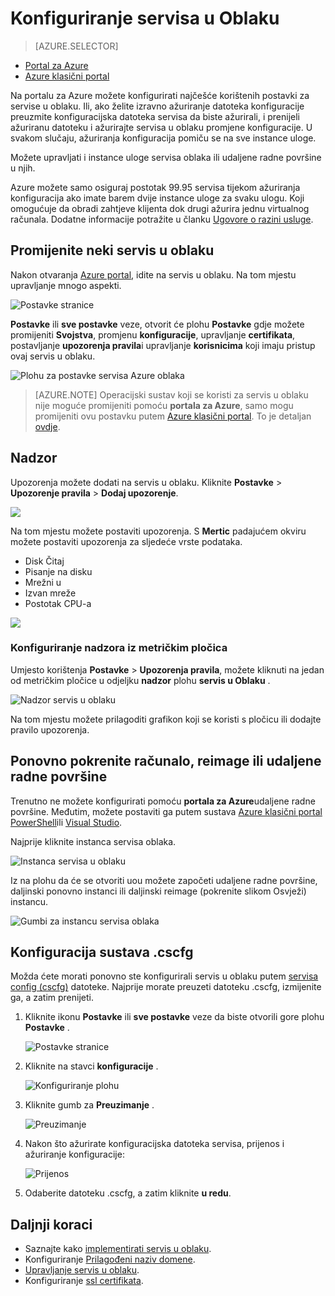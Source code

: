 <properties 
    pageTitle="Kako konfigurirati servis u oblaku (portal) | Microsoft Azure" 
    description="Saznajte kako konfigurirati servise u oblaku u Azure. Saznajte kako ažurirati konfiguracija servisa oblaka i konfiguriranje daljinski pristup uloga instance. U ovim se primjerima pomoću portala za Azure." 
    services="cloud-services" 
    documentationCenter="" 
    authors="Thraka" 
    manager="timlt" 
    editor=""/>

<tags 
    ms.service="cloud-services" 
    ms.workload="tbd" 
    ms.tgt_pltfrm="na" 
    ms.devlang="na" 
    ms.topic="article" 
    ms.date="10/11/2016"
    ms.author="adegeo"/>

# <a name="how-to-configure-cloud-services"></a>Konfiguriranje servisa u Oblaku

> [AZURE.SELECTOR]
- [Portal za Azure](cloud-services-how-to-configure-portal.md)
- [Azure klasični portal](cloud-services-how-to-configure.md)

Na portalu za Azure možete konfigurirati najčešće korištenih postavki za servise u oblaku. Ili, ako želite izravno ažuriranje datoteka konfiguracije preuzmite konfiguracijska datoteka servisa da biste ažurirali, i prenijeli ažuriranu datoteku i ažurirajte servisa u oblaku promjene konfiguracije. U svakom slučaju, ažuriranja konfiguracija pomiču se na sve instance uloge.

Možete upravljati i instance uloge servisa oblaka ili udaljene radne površine u njih.

Azure možete samo osiguraj postotak 99.95 servisa tijekom ažuriranja konfiguracija ako imate barem dvije instance uloge za svaku ulogu. Koji omogućuje da obradi zahtjeve klijenta dok drugi ažurira jednu virtualnog računala. Dodatne informacije potražite u članku [Ugovore o razini usluge](https://azure.microsoft.com/support/legal/sla/).

## <a name="change-a-cloud-service"></a>Promijenite neki servis u oblaku

Nakon otvaranja [Azure portal](https://portal.azure.com/), idite na servis u oblaku. Na tom mjestu upravljanje mnogo aspekti. 

![Postavke stranice](./media/cloud-services-how-to-configure-portal/cloud-service.png)

**Postavke** ili **sve postavke** veze, otvorit će plohu **Postavke** gdje možete promijeniti **Svojstva**, promjenu **konfiguracije**, upravljanje **certifikata**, postavljanje **upozorenja pravila**i upravljanje **korisnicima** koji imaju pristup ovaj servis u oblaku.

![Plohu za postavke servisa Azure oblaka](./media/cloud-services-how-to-configure-portal/cs-settings-blade.png)

>[AZURE.NOTE]
>Operacijski sustav koji se koristi za servis u oblaku nije moguće promijeniti pomoću **portala za Azure**, samo mogu promijeniti ovu postavku putem [Azure klasični portal](http://manage.windowsazure.com/). To je detaljan [ovdje](cloud-services-how-to-configure.md#update-a-cloud-service-configuration-file).

## <a name="monitoring"></a>Nadzor

Upozorenja možete dodati na servis u oblaku. Kliknite **Postavke** > **Upozorenje pravila** > **Dodaj upozorenje**. 

![](./media/cloud-services-how-to-configure-portal/cs-alerts.png)

Na tom mjestu možete postaviti upozorenja. S **Mertic** padajućem okviru možete postaviti upozorenja za sljedeće vrste podataka.

- Disk Čitaj
- Pisanje na disku
- Mrežni u
- Izvan mreže
- Postotak CPU-a 

![](./media/cloud-services-how-to-configure-portal/cs-alert-item.png)

### <a name="configure-monitoring-from-a-metric-tile"></a>Konfiguriranje nadzora iz metričkim pločica

Umjesto korištenja **Postavke** > **Upozorenja pravila**, možete kliknuti na jedan od metričkim pločice u odjeljku **nadzor** plohu **servis u Oblaku** .

![Nadzor servis u oblaku](./media/cloud-services-how-to-configure-portal/cs-monitoring.png)

Na tom mjestu možete prilagoditi grafikon koji se koristi s pločicu ili dodajte pravilo upozorenja.


## <a name="reboot-reimage-or-remote-desktop"></a>Ponovno pokrenite računalo, reimage ili udaljene radne površine

Trenutno ne možete konfigurirati pomoću **portala za Azure**udaljene radne površine. Međutim, možete postaviti ga putem sustava [Azure klasični portal](cloud-services-role-enable-remote-desktop.md) [PowerShell](cloud-services-role-enable-remote-desktop-powershell.md)ili [Visual Studio](../vs-azure-tools-remote-desktop-roles.md). 

Najprije kliknite instanca servisa oblaka.

![Instanca servisa u oblaku](./media/cloud-services-how-to-configure-portal/cs-instance.png)

Iz na plohu da će se otvoriti uou možete započeti udaljene radne površine, daljinski ponovno instanci ili daljinski reimage (pokrenite slikom Osvježi) instancu.

![Gumbi za instancu servisa oblaka](./media/cloud-services-how-to-configure-portal/cs-instance-buttons.png)



## <a name="reconfigure-your-cscfg"></a>Konfiguracija sustava .cscfg

Možda ćete morati ponovno ste konfigurirali servis u oblaku putem [servisa config (cscfg)](cloud-services-model-and-package.md#cscfg) datoteke. Najprije morate preuzeti datoteku .cscfg, izmijenite ga, a zatim prenijeti.

1. Kliknite ikonu **Postavke** ili **sve postavke** veze da biste otvorili gore plohu **Postavke** .

    ![Postavke stranice](./media/cloud-services-how-to-configure-portal/cloud-service.png)

2. Kliknite na stavci **konfiguracije** .

    ![Konfiguriranje plohu](./media/cloud-services-how-to-configure-portal/cs-settings-config.png)

3. Kliknite gumb za **Preuzimanje** .

    ![Preuzimanje](./media/cloud-services-how-to-configure-portal/cs-settings-config-panel-download.png)

4. Nakon što ažurirate konfiguracijska datoteka servisa, prijenos i ažuriranje konfiguracije:

    ![Prijenos](./media/cloud-services-how-to-configure-portal/cs-settings-config-panel-upload.png) 
    
5. Odaberite datoteku .cscfg, a zatim kliknite **u redu**.

            
## <a name="next-steps"></a>Daljnji koraci

* Saznajte kako [implementirati servis u oblaku](cloud-services-how-to-create-deploy-portal.md).
* Konfiguriranje [Prilagođeni naziv domene](cloud-services-custom-domain-name-portal.md).
* [Upravljanje servis u oblaku](cloud-services-how-to-manage-portal.md).
* Konfiguriranje [ssl certifikata](cloud-services-configure-ssl-certificate-portal.md).